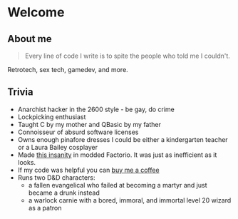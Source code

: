 # Welcome

## About me

> Every line of code I write is to spite the people who told me I couldn't.

Retrotech, sex tech, gamedev, and more.

## Trivia

- Anarchist hacker in the 2600 style - be gay, do crime
- Lockpicking enthusiast
- Taught C by my mother and QBasic by my father
- Connoisseur of absurd software licenses
- Owns enough pinafore dresses I could be either a kindergarten teacher or a Laura Bailey cosplayer
- Made [this insanity](https://www.youtube.com/watch?v=oe1bUSDDeKs) in modded Factorio. It was just as inefficient as it looks.
- If my code was helpful you can [buy me a coffee](https://www.buymeacoffee.com/tamagotchi)
- Runs two D&D characters:
     - a fallen evangelical who failed at becoming a martyr and just became a drunk instead
     - a warlock carnie with a bored, immoral, and immortal level 20 wizard as a patron
